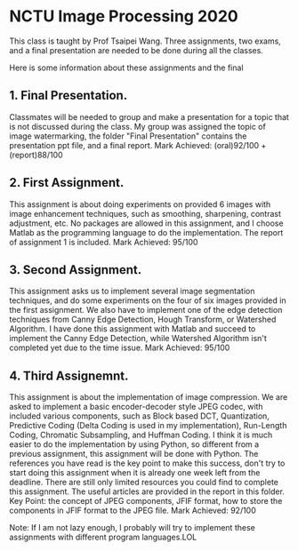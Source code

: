 # NCTU Image Processing 2020
This class is taught by Prof Tsaipei Wang.
Three assignments, two exams, and a final presentation are needed to be done during all the classes.

Here is some information about these assignments and the final 
## 1. Final Presentation.
Classmates will be needed to group and make a presentation for a topic that is not discussed during the class.
My group was assigned the topic of image watermarking, the folder "Final Presentation" contains the presentation ppt file, and a final report.
Mark Achieved: (oral)92/100 + (report)88/100

## 2. First Assignment.
This assignment is about doing experiments on provided 6 images with image enhancement techniques, such as smoothing, sharpening, contrast adjustment, etc.
No packages are allowed in this assignment, and I choose Matlab as the programming language to do the implementation.
The report of assignment 1 is included.
Mark Achieved: 95/100

## 3. Second Assignment.
This assignment asks us to implement several image segmentation techniques, and do some experiments on the four of six images provided in the first assignment.
We also have to implement one of the edge detection techniques from Canny Edge Detection, Hough Transform, or Watershed Algorithm.
I have done this assignment with Matlab and succeed to implement the Canny Edge Detection, while Watershed Algorithm isn't completed yet due to the time issue.
Mark Achieved: 95/100

## 4. Third Assignemnt.
This assignment is about the implementation of image compression. We are asked to implement a basic encoder-decoder style JPEG codec, with included various components, such as Block based DCT, Quantization, Predictive Coding (Delta Coding is used in my implementation), Run-Length Coding, Chromatic Subsampling, and Huffman Coding.
I think it is much easier to do the implementation by using Python, so different from a previous assignment, this assignment will be done with Python.
The references you have read is the key point to make this success, don't try to start doing this assignment when it is already one week left from the deadline. There are still only limited resources you could find to complete this assignment.
The useful articles are provided in the report in this folder. Key Point: the concept of JPEG components, JFIF format, how to store the components in JFIF format to the JPEG file.
Mark Achieved: 92/100


Note: If I am not lazy enough, I probably will try to implement these assignments with different program languages.LOL

